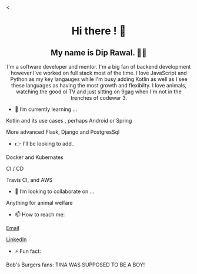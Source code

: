 <<body>
<h1 align="center"> Hi there ! 👋</h1>
<h2 align="center">My name is Dip Rawal. 👋🤓</h2>
<p align="center">I'm a software developer and mentor. I'm a big fan of backend development however I've worked on full stack most of the time. I love JavaScript and Python as my key langauges while I'm busy adding Kotlin as well as I see these languages as having the most growth and flexibilty. I love animals, watching the good ol TV and just sitting on 9gag when I'm not in the trenches of codewar 3.</p>


- 🌱 I’m currently learning ...
<p>Kotlin and its use cases , perhaps Android or Spring</p>
<p>More advanced Flask, Django and PostgresSql </p>

- 👉 I'll be looking to add..
<p>Docker and Kubernates</p>
<p>CI / CD</p>
<p>Travis CI, and AWS</p>


- 👯 I’m looking to collaborate on ...
<p>Anything for animal welfare<p>

- 📫 How to reach me: 
<p><a href='mailto:diprawal@hotmail.com'>Email</a><p>
<p><a href='https://www.linkedin.com/in/dip-rawal-35b9a160/'>LinkedIn</a></p>


- ⚡ Fun fact: 
<p>Bob's Burgers fans: TINA WAS SUPPOSED TO BE A BOY!<p>

</body>
